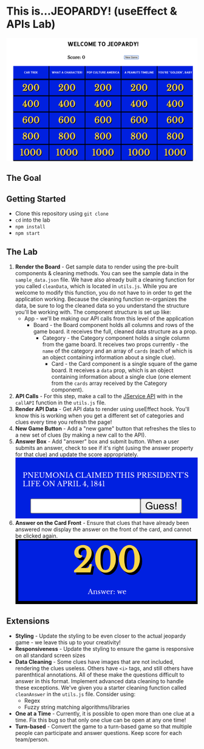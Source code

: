 # This is...JEOPARDY! (useEffect & APIs Lab)

![jeopardy board](Jeopardy.png)

## The Goal

## Getting Started

* Clone this repository using `git clone`
* `cd` into the lab
* `npm install`
* `npm start`

## The Lab

1. **Render the Board** - Get sample data to render using the pre-built components & cleaning methods. You can see the sample data in the `sample_data.json` file. We have also already built a cleaning function for you called `cleanData`, which is located in `utils.js`.  While you are welcome to modify this function, you do not have to in order to get the application working. Because the cleaning function re-organizes the data, be sure to log the cleaned data so you understand the structure you'll be working with. The component structure is set up like:
    * App - we'll be making our API calls from this level of the application
        * Board - the Board component holds all columns and rows of the game board. it receives the full, cleaned data structure as a prop.
            * Category - the Category component holds a single column from the game board. It receives two props currently - the `name` of the category and an array of `cards` (each of which is an object containing information about a single clue).
                * Card - the Card component is a single square of the game board. It receives a `data` prop, which is an object containing information about a single clue (one element from the `cards` array received by the Category component). 
1. **API Calls** - For this step, make a call to the [JService API](https://jservice.io) with in the `callAPI` function in the `utils.js` file.
1. **Render API Data** - Get API data to render using useEffect hook. You'll know this is working when you get a different set of categories and clues every time you refresh the page! 
1. **New Game Button** - Add a "new game" button that refreshes the tiles to a new set of clues (by making a new call to the API).
1. **Answer Box** - Add "answer" box and submit button. When a user submits an answer, check to see if it's right (using the answer property for that clue) and update the score appropriately.
![card back with answer](card-back-with-input.png)
1. **Answer on the Card Front** - Ensure that clues that have already been answered now display the answer on the front of the card, and cannot be clicked again.
![card front with answer](card-front-with-answer.png)

## Extensions

* **Styling** - Update the styling to be even closer to the actual jeopardy game - we leave this up to your creativity!
* **Responsiveness** - Update the styling to ensure the game is responsive on all standard screen sizes
* **Data Cleaning** - Some clues have images that are not included, rendering the clues useless. Others have `<i>` tags, and still others have parenthtical annotations. All of these make the questions difficult to answer in this format. Implement advanced data cleaning to handle these exceptions. We've given you a starter cleaning function called `cleanAnswer` in the `utils.js` file. Consider using:
  * Regex
  * Fuzzy string matching algorithms/libraries
* **One at a Time** - Currently, it is possible to open more than one clue at a time. Fix this bug so that only one clue can be open at any one time!
* **Turn-based** - Convert the game to a turn-based game so that multiple people can participate and answer questions. Keep score for each team/person.
